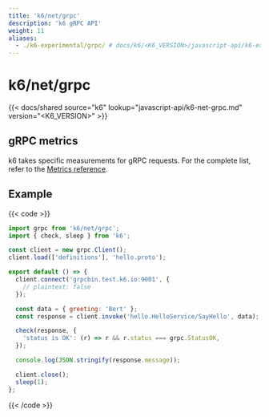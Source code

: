 ```yaml
---
title: 'k6/net/grpc'
description: 'k6 gRPC API'
weight: 11
aliases:
  - ./k6-experimental/grpc/ # docs/k6/<K6_VERSION>/javascript-api/k6-experimental/grpc/
---
```


# k6/net/grpc

{{< docs/shared source="k6" lookup="javascript-api/k6-net-grpc.md" version="<K6_VERSION>" >}}

## gRPC metrics

k6 takes specific measurements for gRPC requests.
For the complete list, refer to the [Metrics reference](https://grafana.com/docs/k6/<K6_VERSION>/using-k6/metrics/reference#grpc).

## Example

{{< code >}}

```javascript
import grpc from 'k6/net/grpc';
import { check, sleep } from 'k6';

const client = new grpc.Client();
client.load(['definitions'], 'hello.proto');

export default () => {
  client.connect('grpcbin.test.k6.io:9001', {
    // plaintext: false
  });

  const data = { greeting: 'Bert' };
  const response = client.invoke('hello.HelloService/SayHello', data);

  check(response, {
    'status is OK': (r) => r && r.status === grpc.StatusOK,
  });

  console.log(JSON.stringify(response.message));

  client.close();
  sleep(1);
};
```

{{< /code >}}
